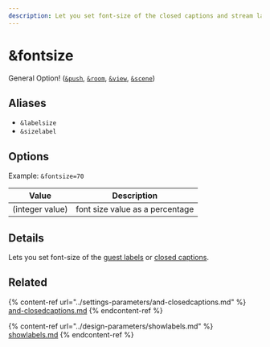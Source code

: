 ```yaml
---
description: Let you set font-size of the closed captions and stream labels
---
```


# \&fontsize

General Option! ([`&push`](../../source-settings/push.md), [`&room`](../../general-settings/room.md), [`&view`](view.md), [`&scene`](scene.md))

## Aliases

* `&labelsize`
* `&sizelabel`

## Options

Example: `&fontsize=70`

| Value           | Description                     |
| --------------- | ------------------------------- |
| (integer value) | font size value as a percentage |

## Details

Lets you set font-size of the [guest labels](../design-parameters/showlabels.md) or [closed captions](../settings-parameters/and-closedcaptions.md).

## Related

{% content-ref url="../settings-parameters/and-closedcaptions.md" %}
[and-closedcaptions.md](../settings-parameters/and-closedcaptions.md)
{% endcontent-ref %}

{% content-ref url="../design-parameters/showlabels.md" %}
[showlabels.md](../design-parameters/showlabels.md)
{% endcontent-ref %}
